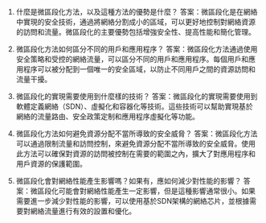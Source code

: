 1. 什麼是微區段化方法，以及這種方法的優勢是什麼？
答案：微區段化是在網絡中實現的安全技術，通過將網絡分割成小的區域，可以更好地控制對網絡資源的訪問和流量。微區段化的主要優勢包括增強安全性、提高性能和簡化管理。

2. 微區段化方法如何區分不同的用戶和應用程序？
答案：微區段化方法通過使用安全策略和受控的網絡流量，可以區分不同的用戶和應用程序。每個用戶和應用程序可以被分配到一個唯一的安全區域，以防止不同用戶之間的資源訪問和流量干擾。

3. 微區段化的實現需要使用到什麼樣的技術？
答案：微區段化的實現需要使用到軟體定義網絡（SDN）、虛擬化和容器化等技術。這些技術可以幫助實現基於網絡的流量路由、安全政策定制和應用程序虛擬化等功能。

4. 微區段化方法如何避免資源分配不當所導致的安全威脅？
答案：微區段化方法可以通過限制流量和訪問控制，來避免資源分配不當所導致的安全威脅。使用此方法可以確保對資源的訪問被控制在需要的範圍之內，擴大了對應用程序和用戶資源的保護範圍。

5. 微區段化會對網絡性能產生影響嗎？如果有，應如何減少對性能的影響？
答案：微區段化可能會對網絡性能產生一定影響，但是這種影響通常很小。如果需要進一步減少對性能的影響，可以使用基於SDN架構的網絡芯片，並根據需要對網絡流量進行有效的設置和優化。